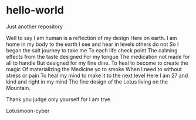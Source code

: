 # hello-world
Just another repository 

Well to say I am human is a reflection of my design
Here on earth. 
I am home in my body to the earth
I see and hear in levels others do not 
So I began the salt journey to take me 
To each life check point 
The calming effects from the taste designed
For my tongue 
The medication not made for all to handle 
But designed for my fine dine. 
To heal to become to create the magic 
Of materializing the Medicine yo to smoke
When I need to without stress or pain
To heal my mind to make it to the next level
Here I am 27 and kind and right in my mind
The fine design of the Lotus living on the 
Mountain. 

Thank you judge only yourself for I am trye 

Lotusmoon-cyber
